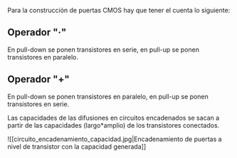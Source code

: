 Para la construcción de puertas CMOS hay que tener el cuenta lo siguiente:

## Operador "·"

En pull-down se ponen transistores en serie, en pull-up se ponen transistores en paralelo.

## Operador "+"

En pull-down se ponen transistores en paralelo, en pull-up se ponen transistores en serie.










Las capacidades de las difusiones en circuitos encadenados se sacan a partir de las capacidades (largo\*amplio) de los transistores conectados.

![[circuito_encadenamiento_capacidad.jpg|Encadenamiento de puertas a nivel de transistor con la capacidad generada]]

